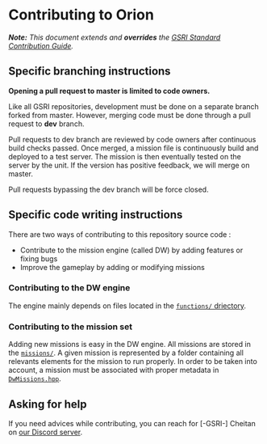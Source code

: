 # Contributing to Orion

***Note:** This document extends and **overrides** the [GSRI Standard Contribution Guide](https://github.com/team-gsri/.github/blob/master/CONTRIBUTING.md).*

## Specific branching instructions

**Opening a pull request to master is limited to code owners.**

Like all GSRI repositories, development must be done on a separate branch forked from master. However, merging code must be done through a pull request to **dev** branch.

Pull requests to dev branch are reviewed by code owners after continuous build checks passed. Once merged, a mission file is continuously build and deployed to a test server. The mission is then eventually tested on the server by the unit. If the version has positive feedback, we will merge on master.

Pull requests bypassing the dev branch will be force closed.

## Specific code writing instructions

There are two ways of contributing to this repository source code :
* Contribute to the mission engine (called DW) by adding features or fixing bugs
* Improve the gameplay by adding or modifying missions

### Contributing to the DW engine

The engine mainly depends on files located in the [`functions/` driectory](../CONT_Orion.Malden/functions/).

### Contributing to the mission set

Adding new missions is easy in the DW engine. All missions are stored in the [`missions/`](../CONT_Orion.Malden/missions). A given mission is represented by a folder containing all relevants elements for the mission to run properly. In order to be taken into account, a mission must be associated with proper metadata in [`DwMissions.hpp`](../CONT_Orion.Malden/DwMissions.hpp).

## Asking for help

If you need advices while contributing, you can reach for \[-GSRI-] Cheitan on [our Discord server](https://discord.gg/bhMn4jd).